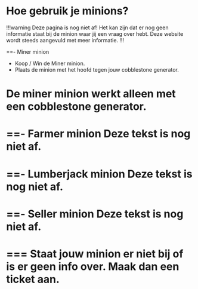 # Hoe gebruik je minions?

!!!warning Deze pagina is nog niet af!
Het kan zijn dat er nog geen informatie staat bij de minion waar jij een vraag over hebt.
Deze website wordt steeds aangevuld met meer informatie.
!!!

==- Miner minion
- Koop / Win de Miner minion.
- Plaats de minion met het hoofd tegen jouw cobblestone generator.

**De miner minion werkt alleen met een cobblestone generator.**
===

==- Farmer minion
Deze tekst is nog niet af.
===
==- Lumberjack minion
Deze tekst is nog niet af.
===
==- Seller minion
Deze tekst is nog niet af.
===

=== Staat jouw minion er niet bij of is er geen info over.
Maak dan een ticket aan.
===
